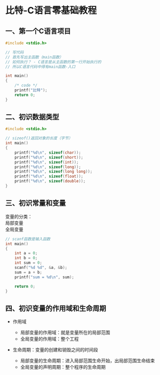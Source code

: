 # 比特-C语言零基础教程

## 一、第一个C语言项目

```c
#include <stdio.h>

// 写代码
// 首先写出主函数（main函数）
// 如何执行？ - C语言是从主函数的第一行开始执行的
// 所以C语言代码中得有main函数-入口

int main()
{
    /* code */
    printf("比特");
    return 0;
}
```

## 二、初识数据类型

```c
#include <stdio.h>

// sizeof()返回对象的长度（字节）
int main()
{
    printf("%d\n", sizeof(char));
    printf("%d\n", sizeof(short));
    printf("%d\n", sizeof(int));
    printf("%d\n", sizeof(long));
    printf("%d\n", sizeof(long long));
    printf("%d\n", sizeof(float));
    printf("%d\n", sizeof(double));
}
```

## 三、初识常量和变量

变量的分类：  
局部变量  
全局变量

```c
// scanf函数是输入函数
int main()
{
    int a = 0;
    int b = 0;
    int sum = 0;
    scanf("%d %d", &a, &b);
    sum = a + b;
    printf("sum = %d\n", sum);

    return 0;
}
```

## 四、初识变量的作用域和生命周期

- 作用域
  - 局部变量的作用域：就是变量所在的局部范围
  - 全局变量的作用域：整个工程

- 生命周期：变量的创建和销毁之间的时间段
  - 局部变量的生命周期：进入局部范围生命开始，出局部范围生命结束
  - 全局变量的声明周期：整个程序的生命周期
